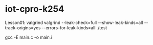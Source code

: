 # iot-cpro-k254

Lesson01:
valgrind
valgrind --leak-check=full --show-leak-kinds=all --track-origins=yes --errors-for-leak-kinds=all ./test


gcc -E main.c -o main.i